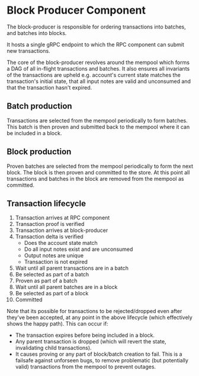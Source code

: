# Block Producer Component

The block-producer is responsible for ordering transactions into batches, and batches into blocks.

It hosts a single gRPC endpoint to which the RPC component can submit new transactions.

The core of the block-producer revolves around the mempool which forms a DAG of all in-flight transactions and batches.
It also ensures all invariants of the transactions are upheld e.g. account's current state matches the transaction's
initial state, that all input notes are valid and unconsumed and that the transaction hasn't expired.

## Batch production

Transactions are selected from the mempool periodically to form batches. This batch is then proven and submitted back to
the mempool where it can be included in a block.

## Block production

Proven batches are selected from the mempool periodically to form the next block. The block is then proven and committed
to the store. At this point all transactions and batches in the block are removed from the mempool as committed.

## Transaction lifecycle

1. Transaction arrives at RPC component
2. Transaction proof is verified
3. Transaction arrives at block-producer
4. Transaction delta is verified
    - Does the account state match
    - Do all input notes exist and are unconsumed
    - Output notes are unique
    - Transaction is not expired
5. Wait until all parent transactions are in a batch
6. Be selected as part of a batch
7. Proven as part of a batch
8. Wait until all parent batches are in a block
9. Be selected as part of a block
10. Committed

Note that its possible for transactions to be rejected/dropped even after they've been accepted, at any point in the
above lifecycle (which effectively shows the happy path). This can occur if:

- The transaction expires before being included in a block.
- Any parent transaction is dropped (which will revert the state, invalidating child transactions). 
- It causes proving or any part of block/batch creation to fail. This is a failsafe against unforseen bugs, to remove
  problematic (but potentially valid) transactions from the mempool to prevent outages.
